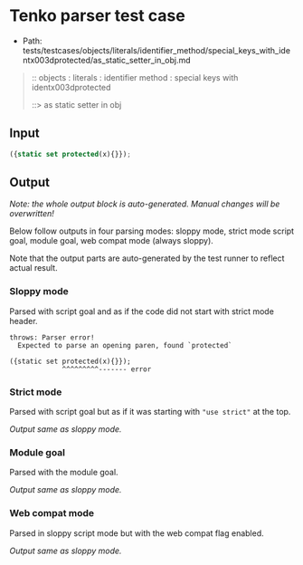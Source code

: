 # Tenko parser test case

- Path: tests/testcases/objects/literals/identifier_method/special_keys_with_identx003dprotected/as_static_setter_in_obj.md

> :: objects : literals : identifier method : special keys with identx003dprotected
>
> ::> as static setter in obj

## Input

`````js
({static set protected(x){}});
`````

## Output

_Note: the whole output block is auto-generated. Manual changes will be overwritten!_

Below follow outputs in four parsing modes: sloppy mode, strict mode script goal, module goal, web compat mode (always sloppy).

Note that the output parts are auto-generated by the test runner to reflect actual result.

### Sloppy mode

Parsed with script goal and as if the code did not start with strict mode header.

`````
throws: Parser error!
  Expected to parse an opening paren, found `protected`

({static set protected(x){}});
             ^^^^^^^^^------- error
`````

### Strict mode

Parsed with script goal but as if it was starting with `"use strict"` at the top.

_Output same as sloppy mode._

### Module goal

Parsed with the module goal.

_Output same as sloppy mode._

### Web compat mode

Parsed in sloppy script mode but with the web compat flag enabled.

_Output same as sloppy mode._
